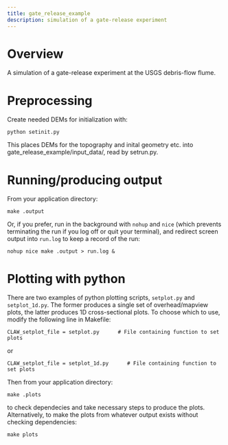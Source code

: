 ```yaml
---
title: gate_release_example
description: simulation of a gate-release experiment
---
```


# Overview

A simulation of a gate-release experiment at the USGS debris-flow flume.

# Preprocessing

Create needed DEMs for initialization with:
```
python setinit.py
```
This places DEMs for the topography and inital geometry etc. into gate_release_example/input_data/, read by setrun.py.

# Running/producing output

From your application directory:
```
make .output
```
Or, if you prefer, run in the background with `nohup` and `nice` (which prevents terminating the run if you log off or quit your terminal), and redirect screen output into `run.log` to keep a record of the run:
```
nohup nice make .output > run.log &
```

# Plotting with python

There are two examples of python plotting scripts, `setplot.py` and `setplot_1d.py`. The former produces a single set of overhead/mapview plots, the latter produces 1D cross-sectional plots. To choose which to use, modify the following line in Makefile:
```
CLAW_setplot_file = setplot.py      # File containing function to set plots
```
 or 
 ```
CLAW_setplot_file = setplot_1d.py      # File containing function to set plots
 ```

Then from your application directory:

```
make .plots
```
to check dependecies and take necessary steps to produce the plots. Alternatively, to make the plots from whatever output exists without checking dependencies:
```
make plots
```




